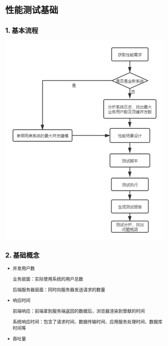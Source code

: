 # 性能测试基础

## 1. 基本流程

![性能测试流程](./images/性能测试流程.png)

## 2. 基础概念

+ 并发用户数

  业务层面：实际使用系统的用户总数

  后端服务器层面：同时向服务器发送请求的数量

+ 响应时间

  前端响应：前端拿到服务端返回的数据后，浏览器渲染到曾献的时间

  系统响应时间：包含了请求时间、数据传输时间、应用服务处理时间、数据库时间等

+ 吞吐量

